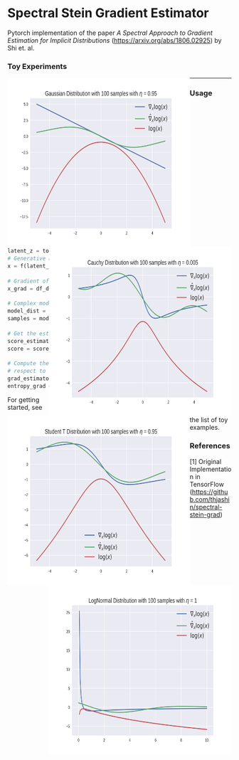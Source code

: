 # Spectral Stein Gradient Estimator
Pytorch implementation of the paper *A Spectral Approach to Gradient Estimation for Implicit Distributions* 
(https://arxiv.org/abs/1806.02925) by Shi et. al.


### Toy Experiments

<img src="https://github.com/AntixK/Spectral-Stein-Gradient/blob/master/assets/Gaussian.png" align="left" height="380" width="410"/>

<img src="https://github.com/AntixK/Spectral-Stein-Gradient/blob/master/assets/Cauchy.png" align="right" height="380" width="410"/>

<img src="https://github.com/AntixK/Spectral-Stein-Gradient/blob/master/assets/Student T.png" align="left" height="380" width="410"/>

<img src="https://github.com/AntixK/Spectral-Stein-Gradient/blob/master/assets/LogNormal.png" align="right" height="380" width="410"/>

-------------------------------------------------------------------------------------------------------------------------

### Usage

```python
latent_z = torch.randn((100, 1))
# Generative model with parameters theta
x = f(latent_z, theta)

# Gradient of the model with respect to its parameters
x_grad = df_dtheta

# Complex modelling distribution which can be sampled
model_dist = torch.distributions.Normal(torch.tensor([1.0]), torch.tensor([0.75]))
samples = model_dist.sample((100, ))

# Get the estimate of the score 
score_estimator = SpectralSteinEstimator(eta=0.0095)
score = score_estimator(x, samples)

# Compute the gradient of the entropy with 
# respect to the model parameters
grad_estimator = EntropyGradient(eta=0.0095)
entropy_grad = grad_estimator(x, x_grad, samples)
```

For getting started, see the list of toy examples.

### References

[1] Original Implementation in TensorFlow (https://github.com/thjashin/spectral-stein-grad)

